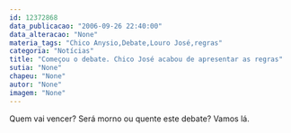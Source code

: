 ```yaml
---
id: 12372868
data_publicacao: "2006-09-26 22:40:00"
data_alteracao: "None"
materia_tags: "Chico Anysio,Debate,Louro José,regras"
categoria: "Notícias"
title: "Começou o debate. Chico José acabou de apresentar as regras"
sutia: "None"
chapeu: "None"
autor: "None"
imagem: "None"
---
```

<p>Quem vai vencer? Será morno ou quente este debate? Vamos lá. </p>
